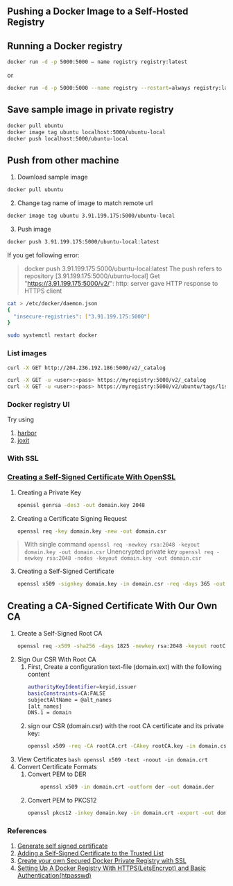 ## Pushing a Docker Image to a Self-Hosted Registry
## Running a Docker registry
```bash
docker run -d -p 5000:5000 — name registry registry:latest
```
or
```bash
docker run -d -p 5000:5000 --name registry --restart=always registry:latest
```
## Save sample image in private registry
```bash
docker pull ubuntu
docker image tag ubuntu localhost:5000/ubuntu-local
docker push localhost:5000/ubuntu-local
```
## Push from other machine
1. Download sample image
```bash
docker pull ubuntu
```
2. Change tag name of image to match remote url
```bash
docker image tag ubuntu 3.91.199.175:5000/ubuntu-local
```
3. Push image
```bash
docker push 3.91.199.175:5000/ubuntu-local:latest
```
If you get following error:
> docker push 3.91.199.175:5000/ubuntu-local:latest The push refers to repository [3.91.199.175:5000/ubuntu-local] Get "https://3.91.199.175:5000/v2/": http: server gave HTTP response to HTTPS client


```bash
cat > /etc/docker/daemon.json
{
  "insecure-registries": ["3.91.199.175:5000"]
}

```
```bash
sudo systemctl restart docker
```




### List images
```bash
curl -X GET http://204.236.192.186:5000/v2/_catalog

curl -X GET -u <user>:<pass> https://myregistry:5000/v2/_catalog
curl -X GET -u <user>:<pass> https://myregistry:5000/v2/ubuntu/tags/list

```

### Docker registry UI
Try using
1. [harbor](https://github.com/goharbor/harbor)
2. [joxit](https://github.com/Joxit/docker-registry-ui)


### With SSL

### [Creating a Self-Signed Certificate With OpenSSL](https://www.baeldung.com/openssl-self-signed-cert)
1. Creating a Private Key
    ```bash
    openssl genrsa -des3 -out domain.key 2048
    ```
2. Creating a Certificate Signing Request
    ```bash
    openssl req -key domain.key -new -out domain.csr
   
    ```
> With single command ```openssl req -newkey rsa:2048 -keyout domain.key -out domain.csr```
> Unencrypted private key ```openssl req -newkey rsa:2048 -nodes -keyout domain.key -out domain.csr```
3. Creating a Self-Signed Certificate
    ```bash
    openssl x509 -signkey domain.key -in domain.csr -req -days 365 -out domain.crt
    ```
## Creating a CA-Signed Certificate With Our Own CA
1. Create a Self-Signed Root CA
    ```bash
    openssl req -x509 -sha256 -days 1825 -newkey rsa:2048 -keyout rootCA.key -out rootCA.crt
    ```
2. Sign Our CSR With Root CA
    1. First, Create a configuration text-file (domain.ext) with the following content
        ```bash
        authorityKeyIdentifier=keyid,issuer
        basicConstraints=CA:FALSE
        subjectAltName = @alt_names
        [alt_names]
        DNS.1 = domain
        ```
    2. sign our CSR (domain.csr) with the root CA certificate and its private key:
        ```bash
        openssl x509 -req -CA rootCA.crt -CAkey rootCA.key -in domain.csr -out domain.crt -days 365 -CAcreateserial -extfile domain.ext
        ```
3. View Certificates
        ```bash
        openssl x509 -text -noout -in domain.crt
        ```
4. Convert Certificate Formats
    1. Convert PEM to DER
        ```bash
            openssl x509 -in domain.crt -outform der -out domain.der
        ```
    2. Convert PEM to PKCS12
        ```bash
        openssl pkcs12 -inkey domain.key -in domain.crt -export -out domain.pfx
        ```
    
### References
1. [Generate self signed certificate](https://gist.github.com/taoyuan/39d9bc24bafc8cc45663683eae36eb1a)
2. [Adding a Self-Signed Certificate to the Trusted List](https://www.baeldung.com/linux/add-self-signed-certificate-trusted-list#:~:text=On%20Chrome&text=Let's%20click%20on%20the%20%E2%80%9CImport,will%20be%20trusted%20on%20Chrome.)
3. [Create your own Secured Docker Private Registry with SSL](https://medium.com/@deekonda.ajay/create-your-own-secured-docker-private-registry-with-ssl-6a44539f74b8)
4. [Setting Up A Docker Registry With HTTPS(LetsEncrypt) and Basic Authentication(htpasswd)](https://ivhani.medium.com/setting-up-a-docker-registry-with-https-letsencrypt-and-basic-authentication-htpasswd-3ea1961a4144)


